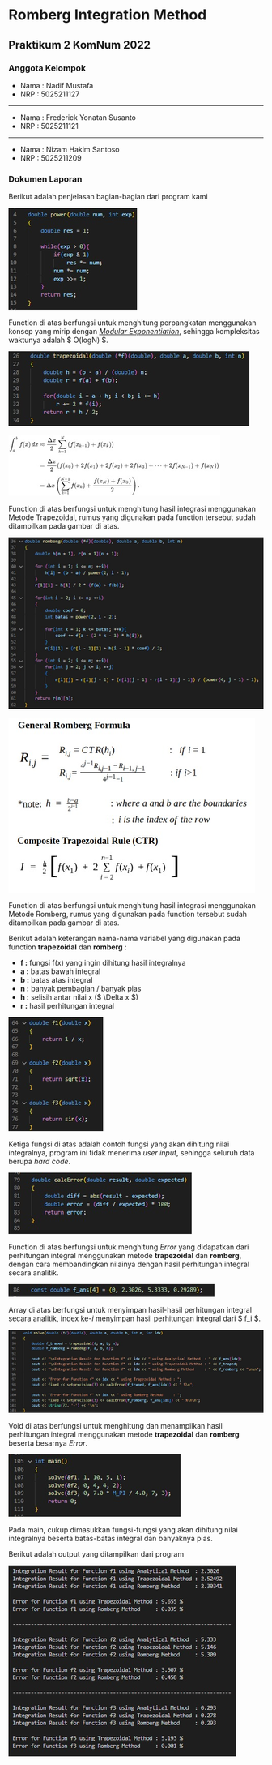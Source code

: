 # Romberg Integration Method

## Praktikum 2 KomNum 2022

### Anggota Kelompok

* Nama : Nadif Mustafa
* NRP : 5025211127

---

* Nama : Frederick Yonatan Susanto
* NRP : 5025211121

---

* Nama : Nizam Hakim Santoso
* NRP : 5025211209

### Dokumen Laporan

Berikut adalah penjelasan bagian-bagian dari program kami

![power](images/func_power.jpeg)

Function di atas berfungsi untuk menghitung perpangkatan menggunakan konsep yang mirip dengan [*Modular Exponentiation*](https://www.geeksforgeeks.org/modular-exponentiation-power-in-modular-arithmetic/), sehingga kompleksitas waktunya adalah $ O(logN) $.

![func_traped](images/func_trapezoidal.jpeg)

![form_traped](images/rumus_trapezoidal.jpeg)

Function di atas berfungsi untuk menghitung hasil integrasi menggunakan Metode Trapezoidal, rumus yang digunakan pada function tersebut sudah ditampilkan pada gambar di atas.

![func_romberg](images/func_romberg.jpeg)

![form_romberg](images/rumus_romberg.jpeg)

Function di atas berfungsi untuk menghitung hasil integrasi menggunakan Metode Romberg, rumus yang digunakan pada function tersebut sudah ditampilkan pada gambar di atas.

Berikut adalah keterangan nama-nama variabel yang digunakan pada function **trapezoidal** dan **romberg** :

* **f :** fungsi f(x) yang ingin dihitung hasil integralnya
* **a :** batas bawah integral
* **b :** batas atas integral
* **n :** banyak pembagian / banyak pias
* **h :** selisih antar nilai x ($ \Delta x $)
* **r :** hasil perhitungan integral

![f123](images/func_f.jpeg)

Ketiga fungsi di atas adalah contoh fungsi yang akan dihitung nilai integralnya, program ini tidak menerima *user input*, sehingga seluruh data berupa *hard code*.

![calcError](images/func_calcError.jpeg)

Function di atas berfungsi untuk menghitung *Error* yang didapatkan dari perhitungan integral menggunakan metode **trapezoidal** dan **romberg**, dengan cara membandingkan nilainya dengan hasil perhitungan integral secara analitik.

![f_ans](images/arr_ans.jpeg)

Array di atas berfungsi untuk menyimpan hasil-hasil perhitungan integral secara analitik, index ke-*i* menyimpan hasil perhitungan integral dari $ f_i $.

![solve](images/void_solve.jpeg)

Void di atas berfungsi untuk menghitung dan menampilkan hasil perhitungan integral menggunakan metode **trapezoidal** dan **romberg** beserta besarnya *Error*.

![main](images/main.jpeg)

Pada main, cukup dimasukkan fungsi-fungsi yang akan dihitung nilai integralnya beserta batas-batas integral dan banyaknya pias.

Berikut adalah output yang ditampilkan dari program

![output](images/output.jpeg)
